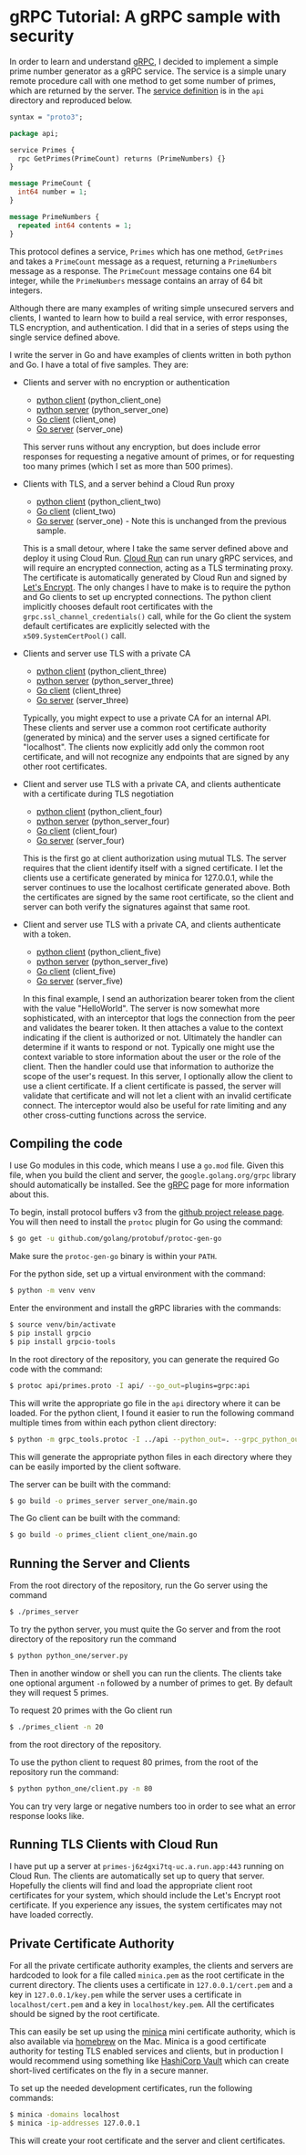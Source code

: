 # gRPC Tutorial: A gRPC sample with security

In order to learn and understand [gRPC](https://grpc.io), I decided to
implement a simple prime number generator as a
gRPC service. The service is a simple unary remote procedure call with one
method to get some number of primes, which are returned by the server. The
[service definition](api/primes.proto) is in the `api` directory and
reproduced below.

```protobuf
syntax = "proto3";

package api;

service Primes {
  rpc GetPrimes(PrimeCount) returns (PrimeNumbers) {}
}

message PrimeCount {
  int64 number = 1;
}

message PrimeNumbers {
  repeated int64 contents = 1;
}
```

This protocol defines a service, `Primes` which has one method, `GetPrimes` and
takes a `PrimeCount` message as a request, returning a `PrimeNumbers` message as a
response. The `PrimeCount` message contains one 64 bit integer, while the
`PrimeNumbers` message contains an array of 64 bit integers.

Although there are many examples of writing simple unsecured servers and
clients, I wanted to learn how to build a real service, with error responses,
TLS encryption, and authentication. I did that in a series of steps using the
single service defined above.

I write the server in Go and have examples of clients written in both python
and Go. I have a total of five samples. They are:

- Clients and server with no encryption or authentication
    - [python client](python_one/client.py) (python_client_one)
    - [python server](python_one/server.py) (python_server_one)
    - [Go client](client_one/main.go) (client_one)
    - [Go server](server_one/main.go) (server_one)

    This server runs without any encryption, but does include error responses
    for requesting a negative amount of primes, or for requesting too many
    primes (which I set as more than 500 primes). 

- Clients with TLS, and a server behind a Cloud Run proxy
    - [python client](python_two/client.py) (python_client_two)
    - [Go client](client_two/main.go) (client_two)
    - [Go server](server_one/main.go) (server_one) - Note this is unchanged from the
      previous sample.

    This is a small detour, where I take the same server defined above and
    deploy it using Cloud Run. [Cloud Run](https://cloud.run/) can run unary gRPC services, and will
    require an encrypted connection, acting as a TLS terminating proxy. The
    certificate is automatically generated by Cloud Run and signed by [Let's
    Encrypt](https://letsencrypt.org/). The only changes I have to make is to
    require the python and Go clients to set up encrypted connections. The
    python client implicitly chooses default root certificates with the
    `grpc.ssl_channel_credentials()` call, while for the Go client the system
    default certificates are explicitly selected with the
    `x509.SystemCertPool()` call.

- Clients and server use TLS with a private CA
    - [python client](python_three/client.py) (python_client_three)
    - [python server](python_three/server.py) (python_server_three)
    - [Go client](client_three/main.go) (client_three)
    - [Go server](server_three/main.go) (server_three)

    Typically, you might expect to use a private CA for an internal API. These
    clients and server use a common root certificate authority (generated by
    minica) and the server uses a signed certificate for "localhost". The
    clients now explicitly add only the common root certificate, and will not
    recognize any endpoints that are signed by any other root certificates.

- Client and server use TLS with a private CA, and clients authenticate with a
  certificate during TLS negotiation
    - [python client](python_four/client.py) (python_client_four)
    - [python server](python_four/server.py) (python_server_four)
    - [Go client](client_four/main.go) (client_four)
    - [Go server](server_four/main.go) (server_four)

    This is the first go at client authorization using mutual TLS. The server
    requires that the client identify itself with a signed certificate. I let
    the clients use a certificate generated by minica for 127.0.0.1, while the
    server continues to use the localhost certificate generated above. Both
    the certificates are signed by the same root certificate, so the client
    and server can both verify the signatures against that same root. 

- Client and server use TLS with a private CA, and clients authenticate with a
  token.
    - [python client](python_five/client.py) (python_client_five)
    - [python server](python_five/server.py) (python_server_five)
    - [Go client](client_five/main.go) (client_five)
    - [Go server](server_five/main.go) (server_five)

    In this final example, I send an authorization bearer token from the
    client with the value "HelloWorld". The server is now somewhat more
    sophisticated, with an interceptor that logs the connection from the peer
    and validates the bearer token. It then attaches a value to the context
    indicating if the client is authorized or not. Ultimately the handler can
    determine if it wants to respond or not. Typically one might use the
    context variable to store information about the user or the role of the
    client. Then the handler could use that information to authorize the scope
    of the user's request. In this server, I optionally allow the client to
    use a client certificate. If a client certificate is passed, the server
    will validate that certificate and will not let a client with an invalid
    certificate connect. The interceptor would also be useful for rate
    limiting and any other cross-cutting functions across the service.

## Compiling the code

I use Go modules in this code, which means I use a `go.mod` file. Given this
file, when you build the client and server, the `google.golang.org/grpc`
library should automatically be installed. See the [gRPC](https://grpc.io)
page for more information about this.

To begin, install protocol buffers v3 from the [github project release
page](https://github.com/google/protobuf/releases). You will then need to
install the `protoc` plugin for Go using the command:

```sh
$ go get -u github.com/golang/protobuf/protoc-gen-go
```

Make sure the `protoc-gen-go` binary is within your `PATH`.

For the python side, set up a virtual environment with the command:

```sh
$ python -m venv venv
```

Enter the environment and install the gRPC libraries with the commands:

```sh
$ source venv/bin/activate
$ pip install grpcio
$ pip install grpcio-tools
```

In the root directory of the repository, you can generate the required Go code
with the command:

```sh
$ protoc api/primes.proto -I api/ --go_out=plugins=grpc:api
```

This will write the appropriate go file in the `api` directory where it can be
loaded. For the python client, I found it easier to run the following command
multiple times from within each python client directory:

```sh
$ python -m grpc_tools.protoc -I ../api --python_out=. --grpc_python_out=. ../api/primes.proto
```

This will generate the appropriate python files in each directory where they
can be easily imported by the client software.

The server can be built with the command:

```sh
$ go build -o primes_server server_one/main.go
```

The Go client can be built with the command:

```sh
$ go build -o primes_client client_one/main.go
```

## Running the Server and Clients

From the root directory of the repository, run the Go server using the command

```sh
$ ./primes_server
```

To try the python server, you must quite the Go server and from the root
directory of the repository run the command

```sh
$ python python_one/server.py
```

Then in another window or shell you can run the clients. The clients take one
optional argument `-n` followed by a number of primes to get. By default they
will request 5 primes. 

To request 20 primes with the Go client run

```sh
$ ./primes_client -n 20
```

from the root directory of the repository.

To use the python client to request 80 primes, from the root of the repository
run  the command:

```sh
$ python python_one/client.py -n 80
```

You can try very large or negative numbers too in order to see what an error
response looks like.

## Running TLS Clients with Cloud Run

I have put up a server at `primes-j6z4gxi7tq-uc.a.run.app:443` running on Cloud Run.
The clients are automatically set up to query that server. Hopefully the
clients will find and load the appropriate client root certificates for your
system, which should include the Let's Encrypt root certificate. If you
experience any issues, the system certificates may not have loaded correctly.

## Private Certificate Authority

For all the private certificate authority examples, the clients and servers
are hardcoded to look for a file called `minica.pem` as the root certificate
in the current directory. The clients uses a certificate in
`127.0.0.1/cert.pem` and a key in `127.0.0.1/key.pem` while the server uses a
certificate in `localhost/cert.pem` and a key in `localhost/key.pem`. All the
certificates should be signed by the root certificate.

This can easily be set up using the [minica](https://github.com/jsha/minica)
mini certificate authority, which is also available via
[homebrew](https://brew.sh/) on the Mac. Minica is a good certificate
authority for testing TLS enabled services and clients, but in production I
would recommend using something like [HashiCorp
Vault](https://www.vaultproject.io/) which can create short-lived certificates
on the fly in a secure manner. 

To set up the needed development certificates, run the following commands:

```sh
$ minica -domains localhost
$ minica -ip-addresses 127.0.0.1
```

This will create your root certificate and the server and client certificates.
